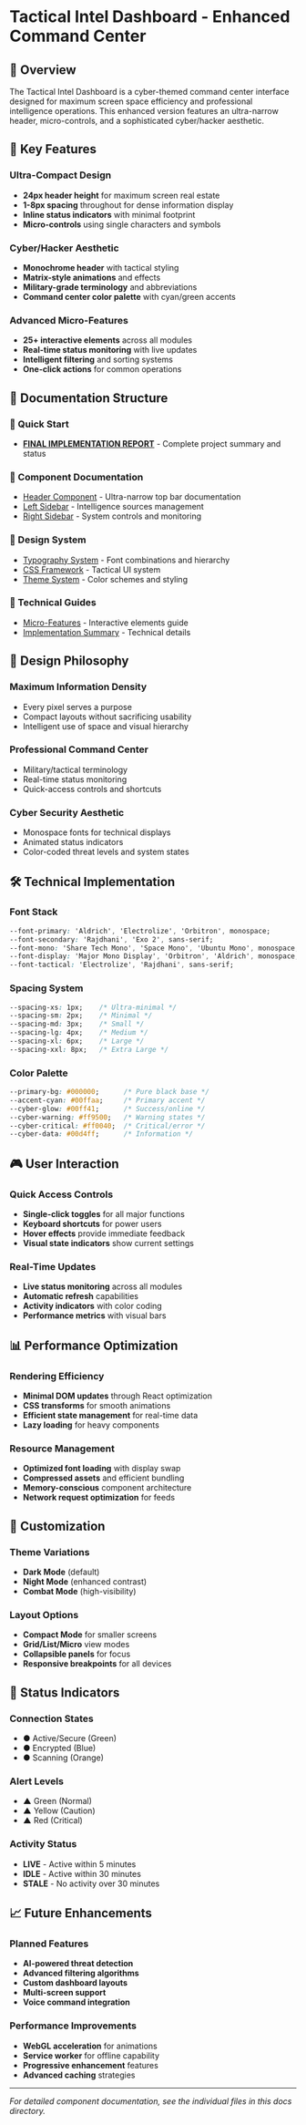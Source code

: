 # Tactical Intel Dashboard - Enhanced Command Center

## 🎯 Overview

The Tactical Intel Dashboard is a cyber-themed command center interface designed for maximum screen space efficiency and professional intelligence operations. This enhanced version features an ultra-narrow header, micro-controls, and a sophisticated cyber/hacker aesthetic.

## 🚀 Key Features

### Ultra-Compact Design
- **24px header height** for maximum screen real estate
- **1-8px spacing** throughout for dense information display
- **Inline status indicators** with minimal footprint
- **Micro-controls** using single characters and symbols

### Cyber/Hacker Aesthetic
- **Monochrome header** with tactical styling
- **Matrix-style animations** and effects
- **Military-grade terminology** and abbreviations
- **Command center color palette** with cyan/green accents

### Advanced Micro-Features
- **25+ interactive elements** across all modules
- **Real-time status monitoring** with live updates
- **Intelligent filtering** and sorting systems
- **One-click actions** for common operations

## 📁 Documentation Structure

### 🎯 Quick Start
- [**FINAL IMPLEMENTATION REPORT**](./FINAL_IMPLEMENTATION_REPORT.md) - Complete project summary and status

### 🧩 Component Documentation
- [Header Component](./header.md) - Ultra-narrow top bar documentation
- [Left Sidebar](./left-sidebar.md) - Intelligence sources management
- [Right Sidebar](./right-sidebar.md) - System controls and monitoring

### 🎨 Design System
- [Typography System](./typography.md) - Font combinations and hierarchy
- [CSS Framework](./css-framework.md) - Tactical UI system
- [Theme System](./theme-system.md) - Color schemes and styling

### 🚀 Technical Guides
- [Micro-Features](./micro-features.md) - Interactive elements guide
- [Implementation Summary](./implementation-summary.md) - Technical details

## 🎨 Design Philosophy

### Maximum Information Density
- Every pixel serves a purpose
- Compact layouts without sacrificing usability
- Intelligent use of space and visual hierarchy

### Professional Command Center
- Military/tactical terminology
- Real-time status monitoring
- Quick-access controls and shortcuts

### Cyber Security Aesthetic
- Monospace fonts for technical displays
- Animated status indicators
- Color-coded threat levels and system states

## 🛠 Technical Implementation

### Font Stack
```css
--font-primary: 'Aldrich', 'Electrolize', 'Orbitron', monospace;
--font-secondary: 'Rajdhani', 'Exo 2', sans-serif;
--font-mono: 'Share Tech Mono', 'Space Mono', 'Ubuntu Mono', monospace;
--font-display: 'Major Mono Display', 'Orbitron', 'Aldrich', monospace;
--font-tactical: 'Electrolize', 'Rajdhani', sans-serif;
```

### Spacing System
```css
--spacing-xs: 1px;    /* Ultra-minimal */
--spacing-sm: 2px;    /* Minimal */
--spacing-md: 3px;    /* Small */
--spacing-lg: 4px;    /* Medium */
--spacing-xl: 6px;    /* Large */
--spacing-xxl: 8px;   /* Extra Large */
```

### Color Palette
```css
--primary-bg: #000000;      /* Pure black base */
--accent-cyan: #00ffaa;     /* Primary accent */
--cyber-glow: #00ff41;      /* Success/online */
--cyber-warning: #ff9500;   /* Warning states */
--cyber-critical: #ff0040;  /* Critical/error */
--cyber-data: #00d4ff;      /* Information */
```

## 🎮 User Interaction

### Quick Access Controls
- **Single-click toggles** for all major functions
- **Keyboard shortcuts** for power users
- **Hover effects** provide immediate feedback
- **Visual state indicators** show current settings

### Real-Time Updates
- **Live status monitoring** across all modules
- **Automatic refresh** capabilities
- **Activity indicators** with color coding
- **Performance metrics** with visual bars

## 📊 Performance Optimization

### Rendering Efficiency
- **Minimal DOM updates** through React optimization
- **CSS transforms** for smooth animations
- **Efficient state management** for real-time data
- **Lazy loading** for heavy components

### Resource Management
- **Optimized font loading** with display swap
- **Compressed assets** and efficient bundling
- **Memory-conscious** component architecture
- **Network request optimization** for feeds

## 🔧 Customization

### Theme Variations
- **Dark Mode** (default)
- **Night Mode** (enhanced contrast)
- **Combat Mode** (high-visibility)

### Layout Options
- **Compact Mode** for smaller screens
- **Grid/List/Micro** view modes
- **Collapsible panels** for focus
- **Responsive breakpoints** for all devices

## 🚦 Status Indicators

### Connection States
- **●** Active/Secure (Green)
- **●** Encrypted (Blue)
- **●** Scanning (Orange)

### Alert Levels
- **▲** Green (Normal)
- **▲** Yellow (Caution)
- **▲** Red (Critical)

### Activity Status
- **LIVE** - Active within 5 minutes
- **IDLE** - Active within 30 minutes
- **STALE** - No activity over 30 minutes

## 📈 Future Enhancements

### Planned Features
- **AI-powered threat detection**
- **Advanced filtering algorithms**
- **Custom dashboard layouts**
- **Multi-screen support**
- **Voice command integration**

### Performance Improvements
- **WebGL acceleration** for animations
- **Service worker** for offline capability
- **Progressive enhancement** features
- **Advanced caching** strategies

---

*For detailed component documentation, see the individual files in this docs directory.*
